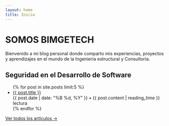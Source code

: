 ```yaml
---
layout: home
title: Inicio
---
```


<h1 class="welcome-heading">SOMOS BIMGETECH</h1>

<p>Bienvenido a mi blog personal donde comparto mis experiencias, proyectos y aprendizajes en el mundo de la Ingenieria estructural y Consultoria.</p>

<h2>Seguridad en el Desarrollo de Software</h2>

<ul class="post-list">
  {% for post in site.posts limit:5 %}
    <li>
      <a class="post-link" href="{{ post.url | relative_url }}">{{ post.title }}</a>
      <div class="post-meta">
        <time datetime="{{ post.date | date_to_xmlschema }}">{{ post.date | date: "%B %d, %Y" }}</time>
        <span>• {{ post.content | reading_time }} lectura</span>
      </div>
    </li>
  {% endfor %}
</ul>

<p><a href="{{ '/archive' | relative_url }}">Ver todos los artículos →</a></p>
